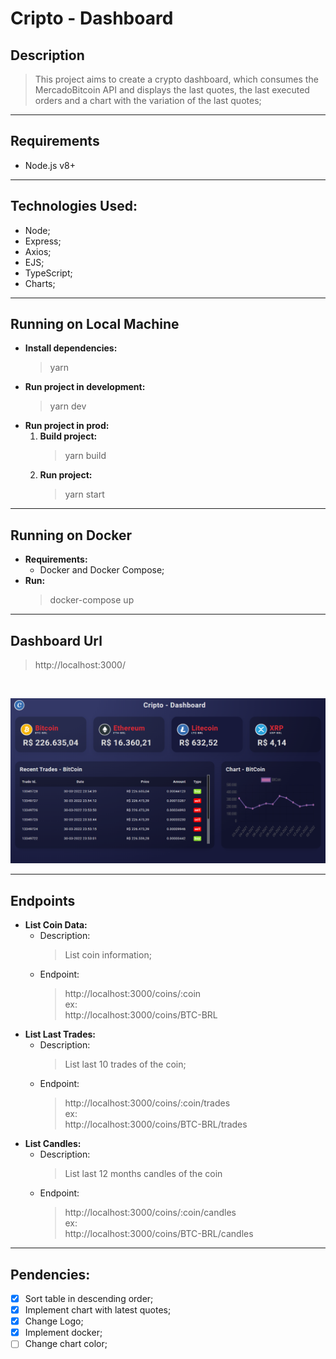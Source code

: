 # Cripto - Dashboard

## Description

> This project aims to create a crypto dashboard, which consumes the MercadoBitcoin API and displays the last quotes, the last executed orders and a chart with the variation of the last quotes;

---

## Requirements
- Node.js v8+

---
## Technologies Used:
- Node;
- Express;
- Axios;
- EJS;
- TypeScript;
- Charts;

---

## Running on Local Machine

- **Install dependencies:**
  > yarn
- **Run project in development:**
  > yarn dev
- **Run project in prod:**
  1. **Build project:**
      > yarn build
  2. **Run project:**
      > yarn start

---

## Running on Docker

- **Requirements:**
  - Docker and Docker Compose;
- **Run:**
    > docker-compose up

---

## Dashboard Url

> http://localhost:3000/

<br>

![DashBoard](./docs/img/print-dashboard.PNG)

---

## Endpoints

- **List Coin Data:**
  - Description:
    > List coin information;
  - Endpoint:
    > http://localhost:3000/coins/:coin
    > <br> ex: <br>
    > http://localhost:3000/coins/BTC-BRL
- **List Last Trades:**
  - Description:
    > List last 10 trades of the coin;
  - Endpoint:
    > http://localhost:3000/coins/:coin/trades
    > <br> ex: <br>
    > http://localhost:3000/coins/BTC-BRL/trades
- **List Candles:**
  - Description:
    > List last 12 months candles of the coin
  - Endpoint:
    > http://localhost:3000/coins/:coin/candles
    > <br> ex: <br>
    > http://localhost:3000/coins/BTC-BRL/candles

---

## Pendencies:

  - [x] Sort table in descending order;
  - [x] Implement chart with latest quotes;
  - [x] Change Logo;
  - [x] Implement docker;
  - [ ] Change chart color;
